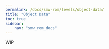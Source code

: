 ```yaml
---
permalink: /docs/smw-rom/levels/object-data/
title: "Object Data"
toc: true
sidebar:
    nav: "smw_rom_docs"
---
```


WIP